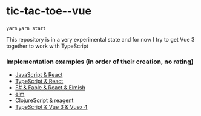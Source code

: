 # tic-tac-toe--vue

```yarn```
```yarn start```

This repository is in a very experimental state and for now I try to get Vue 3 together to work with TypeScript

### Implementation examples (in order of their creation, no rating)

* [JavaScript & React](https://github.com/toburger/tic-tac-toe)
* [TypeScript & React](https://github.com/toburger/tic-tac-toe--typescript)
* [F# & Fable & React & Elmish](https://github.com/toburger/tic-tac-toe--fable)
* [elm](https://github.com/toburger/tic-tac-toe--elm)
* [ClojureScript & reagent](https://github.com/toburger/tic-tac-toe--clojure)
* [TypeScript & Vue 3 & Vuex 4](https://github.com/toburger/tic-tac-toe--vue)
